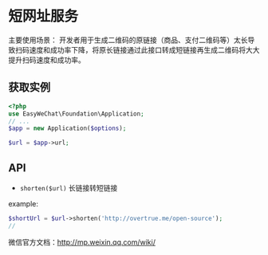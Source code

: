 # 短网址服务

主要使用场景： 开发者用于生成二维码的原链接（商品、支付二维码等）太长导致扫码速度和成功率下降，将原长链接通过此接口转成短链接再生成二维码将大大提升扫码速度和成功率。

## 获取实例

```php
<?php
use EasyWeChat\Foundation\Application;
// ...
$app = new Application($options);

$url = $app->url;
```

## API

+ `shorten($url)` 长链接转短链接

example:

```php
$shortUrl = $url->shorten('http://overtrue.me/open-source');
//
```

微信官方文档：http://mp.weixin.qq.com/wiki/
